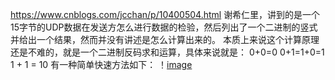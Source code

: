https://www.cnblogs.com/jcchan/p/10400504.html
谢希仁里，讲到的是一个15字节的UDP数据在发送方怎么进行数据的检验，然后列出了一个二进制的竖式并给出一个结果，然而并没有讲述是怎么计算出来的。
本质上来说这个计算原理还是不难的，就是一个二进制反码求和运算，具体来说就是：
0+0=0
0+1=1+0=1
1 + 1 = 10
有一种简单快速方法如下：
！[image](https://github.com/Optimusuang/Blog-buff/blob/master/1330246-20190219133410408-1352924495.jpg)
